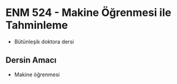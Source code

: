 # ENM 524 - Makine Öğrenmesi ile Tahminleme

- Bütünleşik doktora dersi

## Dersin Amacı

- Makine öğrenmesi